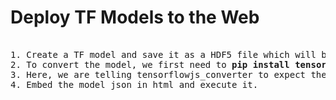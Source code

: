 # Deploy TF Models to the Web
<pre>

1. Create a TF model and save it as a HDF5 file which will be translated into the TensorFlow.js web format.
2. To convert the model, we first need to <b>pip install tensorflowjs</b>. Once installed, we run the tensorflowjs_converter from the command line <b>tensorflowjs_converter --input_format=keras model.h5 model_js</b>
3. Here, we are telling tensorflowjs_converter to expect the keras model format. That .json file is our web-enabled model, ready for use in JavaScript.
4. Embed the model json in html and execute it.

</pre>
